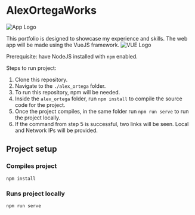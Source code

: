 # AlexOrtegaWorks

![App Logo](https://github.com/alxrtega/AlexOrtegaWorks/tree/main/alex_ortega/src/assets/ao.png)

This portfolio is designed to showcase my experience and skills. The web app will be made using the VueJS framework.
![VUE Logo](https://github.com/alxrtega/AlexOrtegaWorks/tree/main/alex_ortega/src/assets/logo.png)

Prerequisite: have NodeJS installed with `npm` enabled.

Steps to run project: 
1. Clone this repository.
2. Navigate to the `./alex_ortega` folder.
3. To run this repository, npm will be needed. 
4. Inside the `alex_ortega` folder, run `npm install` to compile the source code for the project.
5. Once the project compiles, in the same folder run `npm run serve` to run the project locally. 
6. If the command from step 5 is successful, two links will be seen. Local and Network IPs will be provided. 

## Project setup
### Compiles project
```
npm install
```

### Runs project locally
```
npm run serve
```


